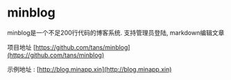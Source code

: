 # minblog
minblog是一个不足200行代码的博客系统. 支持管理员登陆, markdown编辑文章

项目地址 [https://github.com/tans/minblog](https://github.com/tans/minblog)

示例地址 : [http://blog.minapp.xin](http://blog.minapp.xin)
